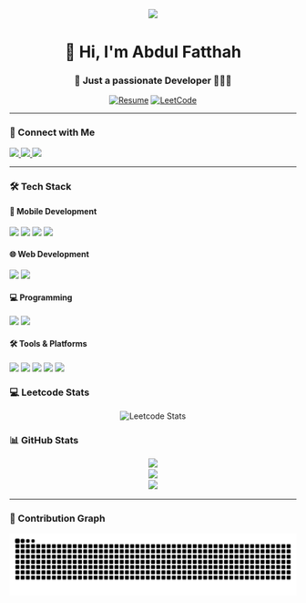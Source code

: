 <p align="center">
  <img src="https://user-images.githubusercontent.com/74038190/225813708-98b745f2-7d22-48cf-9150-083f1b00d6c9.gif" width="800"/>
</p>

<h1 align="center">👋 Hi, I'm Abdul Fatthah</h1>
<h3 align="center">🚀 Just a passionate Developer 👨🏼‍💻</h3>

<div align="center">
  
[![Resume](https://img.shields.io/badge/📄_Resume-View_Here-blue?style=for-the-badge&logo=adobe-acrobat-reader)](https://drive.google.com/drive/folders/1CYCssTuOQ8G36rVxNiLxFjKqsG23fRh-)
[![LeetCode](https://img.shields.io/badge/LeetCode-Profile-orange?style=flat-square&logo=leetcode)](https://leetcode.com/u/abdf92/)

</div>

---

### 🔗 Connect with Me
<p align="left">
  <a href="https://twitter.com/abdf92" target="_blank">
    <img src="https://img.shields.io/badge/Twitter-1DA1F2?style=for-the-badge&logo=twitter&logoColor=white" height="30"/>
  </a>
  <a href="https://linkedin.com/in/abdf92" target="_blank">
    <img src="https://img.shields.io/badge/LinkedIn-0077B5?style=for-the-badge&logo=linkedin&logoColor=white" height="30"/>
  </a>
  <a href="https://instagram.com/abdf_92" target="_blank">
    <img src="https://img.shields.io/badge/Instagram-E4405F?style=for-the-badge&logo=instagram&logoColor=white" height="30"/>
  </a>
</p>

---

### 🛠️ Tech Stack
#### 📱 Mobile Development
<div>
  <img src="https://img.shields.io/badge/Flutter-02569B?style=for-the-badge&logo=flutter&logoColor=white" />
  <img src="https://img.shields.io/badge/Android-3DDC84?style=for-the-badge&logo=android&logoColor=white" />
  <img src="https://img.shields.io/badge/Dart-0175C2?style=for-the-badge&logo=dart&logoColor=white" />
  <img src="https://img.shields.io/badge/Firebase-FFCA28?style=for-the-badge&logo=firebase&logoColor=black" />
</div>

#### 🌐 Web Development
<div>
  <img src="https://img.shields.io/badge/HTML5-E34F26?style=for-the-badge&logo=html5&logoColor=white" />
  <img src="https://img.shields.io/badge/CSS3-1572B6?style=for-the-badge&logo=css3&logoColor=white" />
</div>

#### 💻 Programming
<div>
  <img src="https://img.shields.io/badge/Java-ED8B00?style=for-the-badge&logo=openjdk&logoColor=white" />
  <img src="https://img.shields.io/badge/Python-3776AB?style=for-the-badge&logo=python&logoColor=white" />
</div>

#### 🛠️ Tools & Platforms
<div>
  <img src="https://img.shields.io/badge/Git-F05032?style=for-the-badge&logo=git&logoColor=white" />
  <img src="https://img.shields.io/badge/Linux-FCC624?style=for-the-badge&logo=linux&logoColor=black" />
  <img src="https://img.shields.io/badge/Unity-100000?style=for-the-badge&logo=unity&logoColor=white" />
  <img src="https://img.shields.io/badge/Blender-F5792A?style=for-the-badge&logo=blender&logoColor=white" />
  <img src="https://img.shields.io/badge/Arduino-00979D?style=for-the-badge&logo=arduino&logoColor=white" />
</div>

### 💻 Leetcode Stats
<div align="center">

![Leetcode Stats](https://leetcard.jacoblin.cool/abdf92?theme=dark&font=Almarai&ext=heatmap)

</div>

### 📊 GitHub Stats
<div align="center">
  
![](https://github-readme-stats.vercel.app/api?username=abdf92&theme=radical&show_icons=true&hide_border=true&count_private=true)
<br>
![](https://github-readme-streak-stats.herokuapp.com/?user=abdf92&theme=radical&hide_border=true)
<br>
![](https://github-readme-stats.vercel.app/api/top-langs/?username=abdf92&theme=radical&hide_border=true&layout=compact)

</div>

---

### 🐍 Contribution Graph
<p align="center">
  <img src="https://raw.githubusercontent.com/abdf92/abdf92/output/github-contribution-grid-snake.svg" alt="snake animation" />
</p>

